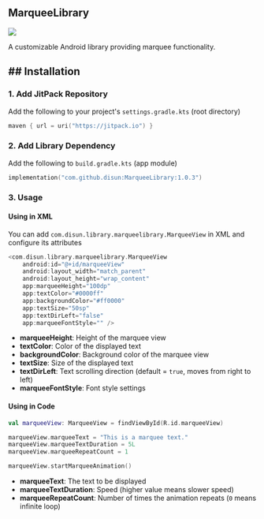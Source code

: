 
## MarqueeLibrary

[![](https://jitpack.io/v/disuns/MarqueeLibrary.svg)](https://jitpack.io/#disuns/MarqueeLibrary)

A customizable Android library providing marquee functionality.

## ## Installation

### 1. Add JitPack Repository

Add the following to your project's `settings.gradle.kts` (root directory)
```kotlin
maven { url = uri("https://jitpack.io") }
```

### 2. Add Library Dependency

Add the following to `build.gradle.kts` (app module)
```kotlin
implementation("com.github.disun:MarqueeLibrary:1.0.3")
```

### 3. Usage

#### Using in XML

You can add `com.disun.library.marqueelibrary.MarqueeView` in XML and configure its attributes
```kotlin
<com.disun.library.marqueelibrary.MarqueeView
    android:id="@+id/marqueeView"
    android:layout_width="match_parent"
    android:layout_height="wrap_content"
    app:marqueeHeight="100dp"
    app:textColor="#0000ff"
    app:backgroundColor="#ff0000"
    app:textSize="50sp"
    app:textDirLeft="false"
    app:marqueeFontStyle="" />
```

- **marqueeHeight**: Height of the marquee view
- **textColor**: Color of the displayed text
- **backgroundColor**: Background color of the marquee view
- **textSize**: Size of the displayed text
- **textDirLeft**: Text scrolling direction (default = `true`, moves from right to left)
- **marqueeFontStyle**: Font style settings
#### Using in Code
```kotlin
val marqueeView: MarqueeView = findViewById(R.id.marqueeView)

marqueeView.marqueeText = "This is a marquee text."
marqueeView.marqueeTextDuration = 5L
marqueeView.marqueeRepeatCount = 1

marqueeView.startMarqueeAnimation()
```

- **marqueeText**: The text to be displayed
- **marqueeTextDuration**: Speed (higher value means slower speed)
- **marqueeRepeatCount**: Number of times the animation repeats (`0` means infinite loop)

